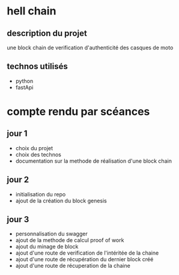 # hell chain

## description du projet

une block chain de verification d'authenticité des casques de moto

## technos utilisés

- python
- fastApi

# compte rendu par scéances

## jour 1

- choix du projet
- choix des technos
- documentation sur la methode de réalisation d'une block chain

## jour 2

- initialisation du repo
- ajout de la création du block genesis

## jour 3

- personnalisation du swagger
- ajout de la methode de calcul proof of work
- ajout du minage de block
- ajout d'une route de verification de l'intéritée de la chaine
- ajout d'une route de récupération du dernier block créé
- ajout d'une route de récuperation de la chaine
